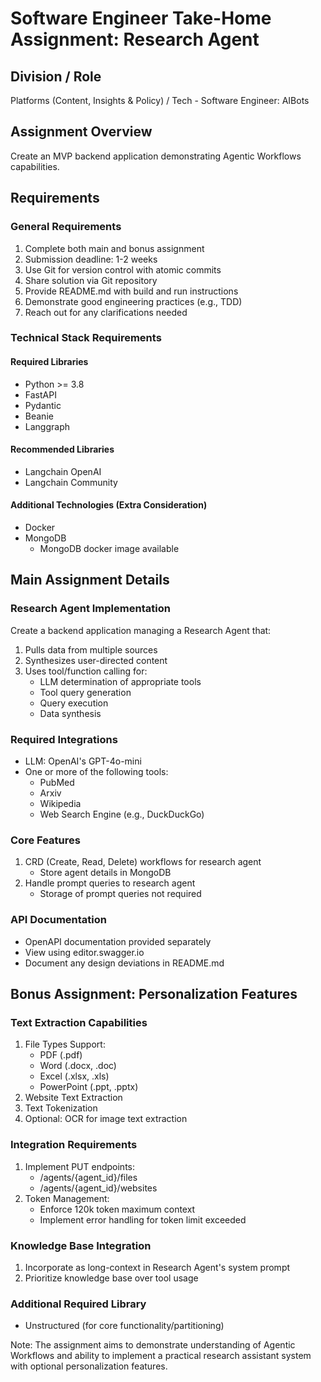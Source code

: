 # Software Engineer Take-Home Assignment: Research Agent

## Division / Role

Platforms (Content, Insights & Policy) / Tech - Software Engineer: AIBots

## Assignment Overview

Create an MVP backend application demonstrating Agentic Workflows capabilities.

## Requirements

### General Requirements

1. Complete both main and bonus assignment
2. Submission deadline: 1-2 weeks
3. Use Git for version control with atomic commits
4. Share solution via Git repository
5. Provide README.md with build and run instructions
6. Demonstrate good engineering practices (e.g., TDD)
7. Reach out for any clarifications needed

### Technical Stack Requirements

#### Required Libraries

- Python >= 3.8
- FastAPI
- Pydantic
- Beanie
- Langgraph

#### Recommended Libraries

- Langchain OpenAI
- Langchain Community

#### Additional Technologies (Extra Consideration)

- Docker
- MongoDB
  - MongoDB docker image available

## Main Assignment Details

### Research Agent Implementation

Create a backend application managing a Research Agent that:

1. Pulls data from multiple sources
2. Synthesizes user-directed content
3. Uses tool/function calling for:
   - LLM determination of appropriate tools
   - Tool query generation
   - Query execution
   - Data synthesis

### Required Integrations

- LLM: OpenAI's GPT-4o-mini
- One or more of the following tools:
  - PubMed
  - Arxiv
  - Wikipedia
  - Web Search Engine (e.g., DuckDuckGo)

### Core Features

1. CRD (Create, Read, Delete) workflows for research agent
   - Store agent details in MongoDB
2. Handle prompt queries to research agent
   - Storage of prompt queries not required

### API Documentation

- OpenAPI documentation provided separately
- View using editor.swagger.io
- Document any design deviations in README.md

## Bonus Assignment: Personalization Features

### Text Extraction Capabilities

1. File Types Support:
   - PDF (.pdf)
   - Word (.docx, .doc)
   - Excel (.xlsx, .xls)
   - PowerPoint (.ppt, .pptx)
2. Website Text Extraction
3. Text Tokenization
4. Optional: OCR for image text extraction

### Integration Requirements

1. Implement PUT endpoints:
   - /agents/{agent_id}/files
   - /agents/{agent_id}/websites
2. Token Management:
   - Enforce 120k token maximum context
   - Implement error handling for token limit exceeded

### Knowledge Base Integration

1. Incorporate as long-context in Research Agent's system prompt
2. Prioritize knowledge base over tool usage

### Additional Required Library

- Unstructured (for core functionality/partitioning)

Note: The assignment aims to demonstrate understanding of Agentic Workflows and ability to implement a practical research assistant system with optional personalization features.
